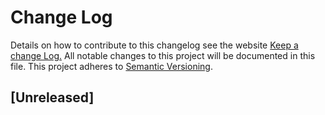 # Change Log
Details on how to contribute to this changelog see the website
[Keep a change Log.](http://keepachangelog.com/) All notable changes to this project will be documented in this file.
This project adheres to [Semantic Versioning](http://semver.org/).

## [Unreleased]
